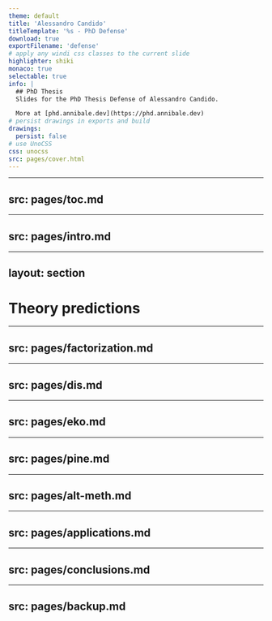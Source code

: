 ```yaml
---
theme: default
title: 'Alessandro Candido'
titleTemplate: '%s - PhD Defense'
download: true
exportFilename: 'defense'
# apply any windi css classes to the current slide
highlighter: shiki
monaco: true
selectable: true
info: |
  ## PhD Thesis
  Slides for the PhD Thesis Defense of Alessandro Candido.

  More at [phd.annibale.dev](https://phd.annibale.dev)
# persist drawings in exports and build
drawings:
  persist: false
# use UnoCSS
css: unocss
src: pages/cover.html
---
```


---
src: pages/toc.md
---

---
src: pages/intro.md
---

---
layout: section
---

# Theory predictions

---
src: pages/factorization.md
---

---
src: pages/dis.md
---

---
src: pages/eko.md
---

---
src: pages/pine.md
---

---
src: pages/alt-meth.md
---

---
src: pages/applications.md
---

---
src: pages/conclusions.md
---

---
src: pages/backup.md
---
